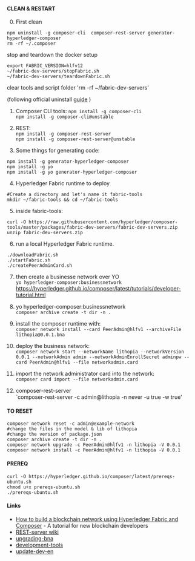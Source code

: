 

#### CLEAN & RESTART 
0. First clean  
```
npm uninstall -g composer-cli  composer-rest-server generator-hyperledger-composer
rm -rf ~/.composer
```
stop and teardown the docker setup
```
export FABRIC_VERSION=hlfv12
~/fabric-dev-servers/stopFabric.sh
~/fabric-dev-servers/teardownFabric.sh
```
clear tools and script folder
'rm -rf ~/fabric-dev-servers'

(following official uninstall [guide](https://hyperledger.github.io/composer/latest/installing/uninstall-dev-env.html) )

1. Composer CLI tools: 
`npm install -g composer-cli`  
`npm install -g composer-cli@unstable`  

2. REST:  
`npm install -g composer-rest-server`  
`npm install -g composer-rest-server@unstable`  

3. Some things for generating code:  
```
npm install -g generator-hyperledger-composer  
npm install -g yo  
npm install -g yo generator-hyperledger-composer  
```

4. Hyperledger Fabric runtime to deploy  
```
#Create a directory and let's name it fabric-tools  
mkdir ~/fabric-tools && cd ~/fabric-tools  
```
	
5. inside fabric-tools:  
```
curl -O https://raw.githubusercontent.com/hyperledger/composer-tools/master/packages/fabric-dev-servers/fabric-dev-servers.zip  
unzip fabric-dev-servers.zip  
```

6. run a local Hyperledger Fabric runtime.  
```
./downloadFabric.sh  
./startFabric.sh  
./createPeerAdminCard.sh  
```

7) then create a businesse network over YO  
`yo hyperledger-composer:businessnetwork`   
https://hyperledger.github.io/composer/latest/tutorials/developer-tutorial.html  


8) yo hyperledger-composer:businessnetwork  
`composer archive create -t dir -n .`  

9) install the composer runtime with:  
`composer network install --card PeerAdmin@hlfv1 --archiveFile lithopia@0.0.1.bna` 

10) deploy the business network:  
`composer network start --networkName lithopia --networkVersion 0.0.1 --networkAdmin admin --networkAdminEnrollSecret adminpw --card PeerAdmin@hlfv1 --file networkadmin.card`
	
11) import the network administrator card into the network:  
`composer card import --file networkadmin.card	`  

12) composer-rest-server  
`composer-rest-server -c admin@lithopia -n never -u true -w true'
	
#### TO RESET
```
composer network reset -c admin@example-network  
#change the files in the model & lib of lithopia  
#change the version of package.json  
composer archive create -t dir -n .  
composer network upgrade -c PeerAdmin@hlfv1 -n lithopia -V 0.0.1  
composer network install -c PeerAdmin@hlfv1 -n lithopia -V 0.0.1  
```
#### PREREQ  
```
curl -O https://hyperledger.github.io/composer/latest/prereqs-ubuntu.sh  
chmod u+x prereqs-ubuntu.sh  
./prereqs-ubuntu.sh  
```

#### Links

* [How to build a blockchain network using Hyperledger Fabric and Composer](https://medium.freecodecamp.org/how-to-build-a-blockchain-network-using-hyperledger-fabric-and-composer-e06644ff801d) - A tutorial for new blockchain developers
* [REST-server wiki](https://github.com/hyperledger/composer/wiki/REST-Server)
* [upgrading-bna](https://hyperledger.github.io/composer/v0.19/business-network/upgrading-bna)
* [development-tools](https://hyperledger.github.io/composer/latest/installing/development-tools.html)
* [update-dev-en](https://hyperledger.github.io/composer/latest/installing/update-dev-env.html)
